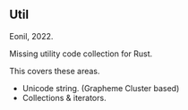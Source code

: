 Util
----------
Eonil, 2022.

Missing utility code collection for Rust.

This covers these areas.

- Unicode string. (Grapheme Cluster based)
- Collections & iterators.

